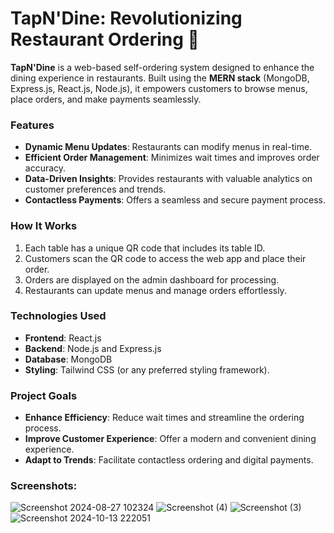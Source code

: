 # TapN'Dine: Revolutionizing Restaurant Ordering 🚀

**TapN'Dine** is a web-based self-ordering system designed to enhance the dining experience in restaurants. Built using the **MERN stack** (MongoDB, Express.js, React.js, Node.js), it empowers customers to browse menus, place orders, and make payments seamlessly.

### Features
- **Dynamic Menu Updates**: Restaurants can modify menus in real-time.
- **Efficient Order Management**: Minimizes wait times and improves order accuracy.
- **Data-Driven Insights**: Provides restaurants with valuable analytics on customer preferences and trends.
- **Contactless Payments**: Offers a seamless and secure payment process.

### How It Works
1. Each table has a unique QR code that includes its table ID.
2. Customers scan the QR code to access the web app and place their order.
3. Orders are displayed on the admin dashboard for processing.
4. Restaurants can update menus and manage orders effortlessly.

### Technologies Used
- **Frontend**: React.js
- **Backend**: Node.js and Express.js
- **Database**: MongoDB
- **Styling**: Tailwind CSS (or any preferred styling framework).

### Project Goals
- **Enhance Efficiency**: Reduce wait times and streamline the ordering process.
- **Improve Customer Experience**: Offer a modern and convenient dining experience.
- **Adapt to Trends**: Facilitate contactless ordering and digital payments.

### Screenshots:
![Screenshot 2024-08-27 102324](https://github.com/user-attachments/assets/a972348c-84e9-4184-b84c-54928cfaef30)
![Screenshot (4)](https://github.com/user-attachments/assets/e5bc9129-7485-44d0-8448-6674e0452cbf)
![Screenshot (3)](https://github.com/user-attachments/assets/99b48cf0-4c94-49e3-9e17-b948152be711)
![Screenshot 2024-10-13 222051](https://github.com/user-attachments/assets/15c1b380-4403-4d84-b6c9-262e6a3687ba)

